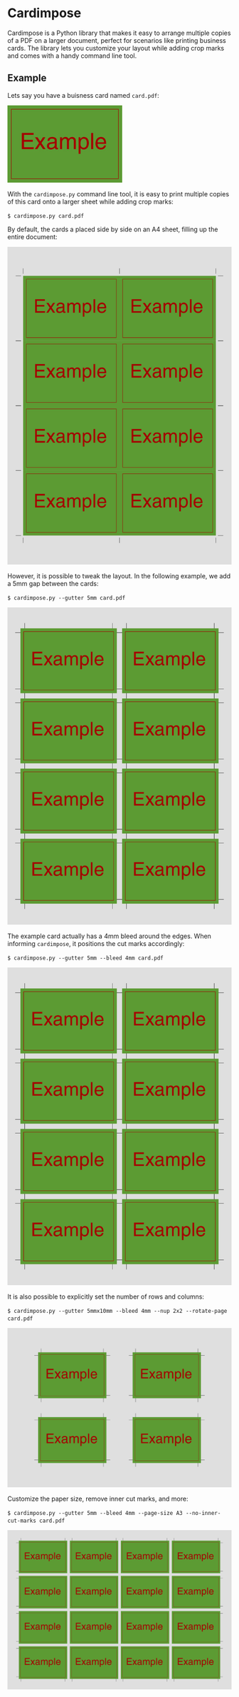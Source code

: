# Cardimpose

Cardimpose is a Python library that makes it easy to arrange multiple copies of a PDF on a larger document, perfect for scenarios like printing business cards. The library lets you customize your layout while adding crop marks and comes with a handy command line tool.

## Example

Lets say you have a buisness card named `card.pdf`:

![card.pdf](https://github.com/frsche/cardimpose/blob/main/images/card.jpg?raw=true)

With the `cardimpose.py` command line tool, it is easy to print multiple copies of this card onto a larger sheet while adding crop marks:

`$ cardimpose.py card.pdf`

By default, the cards a placed side by side on an A4 sheet, filling up the entire document:

![example0.pdf](https://github.com/frsche/cardimpose/blob/main/images/example1.jpg?raw=true)

However, it is possible to tweak the layout.
In the following example, we add a 5mm gap between the cards:

`$ cardimpose.py --gutter 5mm card.pdf`

![example1.pdf](https://github.com/frsche/cardimpose/blob/main/images/example2.jpg?raw=true)

The example card actually has a 4mm bleed around the edges.
When informing `cardimpose`, it positions the cut marks accordingly:

`$ cardimpose.py --gutter 5mm --bleed 4mm card.pdf`

![example2.pdf](https://github.com/frsche/cardimpose/blob/main/images/example3.jpg?raw=true)

It is also possible to explicitly set the number of rows and columns:

`$ cardimpose.py --gutter 5mmx10mm --bleed 4mm --nup 2x2 --rotate-page card.pdf`

![example3.pdf](https://github.com/frsche/cardimpose/blob/main/images/example4.jpg?raw=true)

Customize the paper size, remove inner cut marks, and more:

`$ cardimpose.py --gutter 5mm --bleed 4mm --page-size A3 --no-inner-cut-marks card.pdf`

![example4.pdf](https://github.com/frsche/cardimpose/blob/main/images/example5.jpg?raw=true)